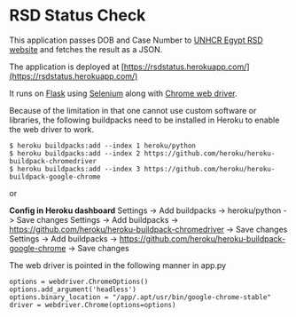 # RSD Status Check

This application passes DOB and Case Number to [UNHCR Egypt RSD website](https://rsd.unhcregypt.org) and fetches the result as a JSON.

The application is deployed at [https://rsdstatus.herokuapp.com/](https://rsdstatus.herokuapp.com/)

It runs on [Flask](https://flask.palletsprojects.com/en/2.0.x/) using [Selenium](https://selenium-python.readthedocs.io/) along with [Chrome web driver](https://chromedriver.chromium.org/downloads). 

Because of the limitation in that one cannot use custom software or libraries, the following buildpacks need to be installed in Heroku to enable the web driver to work. 


```
$ heroku buildpacks:add --index 1 heroku/python
$ heroku buildpacks:add --index 2 https://github.com/heroku/heroku-buildpack-chromedriver
$ heroku buildpacks:add --index 3 https://github.com/heroku/heroku-buildpack-google-chrome
```

or 

**Config in Heroku dashboard**
Settings -> Add buildpacks -> heroku/python -> Save changes
Settings -> Add buildpacks -> https://github.com/heroku/heroku-buildpack-chromedriver -> Save changes
Settings -> Add buildpacks -> https://github.com/heroku/heroku-buildpack-google-chrome -> Save changes



The web driver is pointed in the following manner in app.py

```
options = webdriver.ChromeOptions()
options.add_argument('headless')
options.binary_location = "/app/.apt/usr/bin/google-chrome-stable"
driver = webdriver.Chrome(options=options)
```
